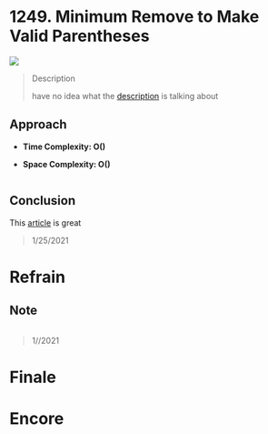 # 1249. Minimum Remove to Make Valid Parentheses

![](https://img.shields.io/badge/Difficulty-Medium-%23f0ad4e)

> Description
> 
> have no idea what the [description](https://leetcode.com/problems/minimum-remove-to-make-valid-parentheses/) is talking about

## Approach


- **Time Complexity: O()**


- **Space Complexity: O()**

```python

```


## Conclusion

This [article](https://leetcode.com/problems/minimum-remove-to-make-valid-parentheses/solution/) is great

> 1/25/2021

# Refrain

## Note

```python

```

> 1//2021

# Finale

# Encore